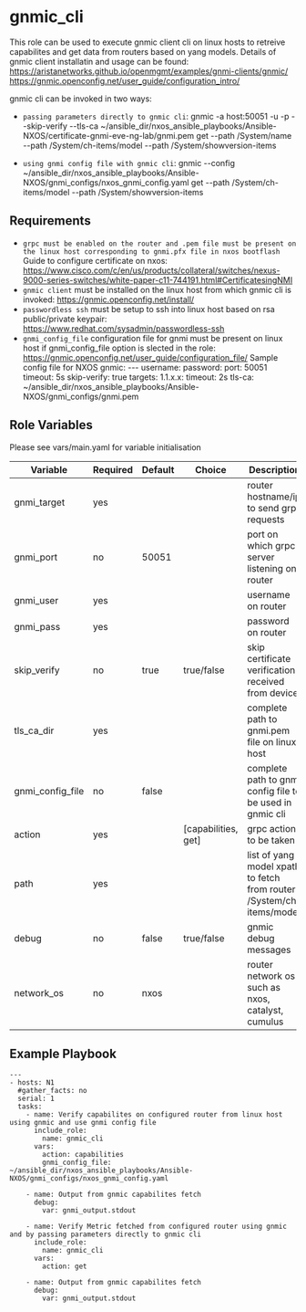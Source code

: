 gnmic_cli
=========
This role can be used to execute gnmic client cli on linux hosts to retreive capabilites and get data from routers based on yang models.
Details of gnmic client installatin and usage can be found:
https://aristanetworks.github.io/openmgmt/examples/gnmi-clients/gnmic/ 
https://gnmic.openconfig.net/user_guide/configuration_intro/

gnmic cli can be invoked in two ways:
- `passing parameters directly to gnmic cli`: 
    gnmic -a host:50051 -u <username> -p <password> --skip-verify  --tls-ca  ~/ansible_dir/nxos_ansible_playbooks/Ansible-NXOS/certificate-gnmi-eve-ng-lab/gnmi.pem get --path /System/name --path /System/ch-items/model --path /System/showversion-items

- `using gnmi config file with gnmic cli`: 
    gnmic --config ~/ansible_dir/nxos_ansible_playbooks/Ansible-NXOS/gnmi_configs/nxos_gnmi_config.yaml get --path /System/ch-items/model --path /System/showversion-items


Requirements
------------
- `grpc must be enabled on the router and .pem file must be present on the linux host corresponding to gnmi.pfx file in nxos bootflash` 
   Guide to configure certificate on nxos: https://www.cisco.com/c/en/us/products/collateral/switches/nexus-9000-series-switches/white-paper-c11-744191.html#CertificatesingNMI
- `gnmic client` must be installed on the linux host from which gnmic cli is invoked: https://gnmic.openconfig.net/install/
- `passwordless ssh` must be setup to ssh into linux host based on rsa public/private keypair: https://www.redhat.com/sysadmin/passwordless-ssh
- `gnmi_config_file` configuration file for gnmi must be present on linux host if gnmi_config_file option is slected in the role: https://gnmic.openconfig.net/user_guide/configuration_file/
   Sample config file for NXOS gnmic:
       ---
       username: <router username>
       password: <router password>
       port: 50051
       timeout: 5s
       skip-verify: true
       targets:
               1.1.x.x:
                 timeout: 2s
                 tls-ca: ~/ansible_dir/nxos_ansible_playbooks/Ansible-NXOS/gnmi_configs/gnmi.pem

Role Variables
--------------
Please see vars/main.yaml for variable initialisation

| Variable                | Required | Default | Choice                 |   Description                                                                |
|-------------------------|----------|---------|------------------------|------------------------------------------------------------------------------|
| gnmi_target             | yes      |         |                        |  router hostname/ip to send grpc requests                                    |
| gnmi_port               | no       | 50051   |                        |  port on which grpc server listening on router                               |
| gnmi_user               | yes      |         |                        |  username on router                                                          |
| gnmi_pass               | yes      |         |                        |  password on router                                                          |
| skip_verify             | no       | true    |  true/false            |  skip certificate verification received from device                          |
| tls_ca_dir              | yes      |         |                        |  complete path to gnmi.pem file on linux host                                |
| gnmi_config_file        | no       | false   |                        |  complete path to gnmi config file to be used in gnmic cli                   |
| action                  | yes      |         |  [capabilities, get]   |  grpc action to be taken                                                     |
| path                    | yes      |         |                        |  list of yang model xpath to fetch from router : /System/ch-items/model      |
| debug                   | no       | false   |  true/false            |  gnmic debug messages                                                        |
| network_os              | no       | nxos    |                        |  router network os such as nxos, catalyst, cumulus                           |



Example Playbook
----------------
    ---
    - hosts: N1
      #gather_facts: no
      serial: 1
      tasks:         
        - name: Verify capabilites on configured router from linux host using gnmic and use gnmi config file
          include_role: 
            name: gnmic_cli
          vars:
            action: capabilities
            gnmi_config_file: ~/ansible_dir/nxos_ansible_playbooks/Ansible-NXOS/gnmi_configs/nxos_gnmi_config.yaml
    
        - name: Output from gnmic capabilites fetch
          debug:
            var: gnmi_output.stdout
    
        - name: Verify Metric fetched from configured router using gnmic and by passing parameters directly to gnmic cli
          include_role: 
            name: gnmic_cli
          vars:
            action: get
            
        - name: Output from gnmic capabilites fetch
          debug:
            var: gnmi_output.stdout